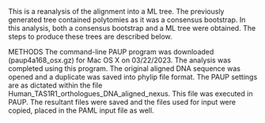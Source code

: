 This is a reanalysis of the alignment into a ML tree. The previously generated tree contained polytomies as it was a consensus bootstrap. In this analysis, both a consensus bootstrap and a ML tree were obtained. The steps to produce these trees are described below. 

METHODS
The command-line PAUP program was downloaded (paup4a168_osx.gz) for Mac OS X on 03/22/2023. The analysis was completed using this program. The original aligned DNA sequence was opened and a duplicate was saved into phylip file format. The PAUP settings are as dictated within the file Human_TAS1R1_orthologues_DNA_aligned_nexus. This file was executed in PAUP. The resultant files were saved and the files used for input were copied, placed in the PAML input file as well. 